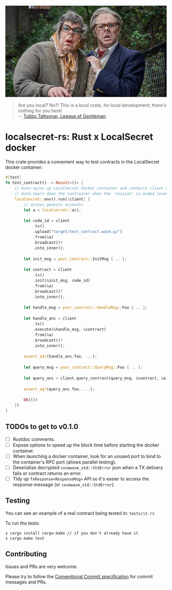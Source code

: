 ![Royston Vasey](rv.jpg)

> Are you local? No?! This is a local crate, for local development; there's nothing for you here!  
> -- [Tubbs Tattsyrup, League of Gentleman](https://youtu.be/F75d01l5AxM).

# localsecret-rs: Rust x LocalSecret docker

This crate provides a convenient way to test contracts in the LocalSecret docker container:

```rust
#[test]
fn test_contract() -> Result<()> {
    // Auto-spins up LocalSecret docker container and connects client over Tendermint RPC
    // Auto-tears down the contrainer when the 'session' is ended (even if it panics)
    localsecret::env().run(|client| {
        // access genesis accounts
        let a = localsecret::a();

        let code_id = client
            .tx()
            .upload("target/test_contract.wasm.gz")
            .from(&a)
            .broadcast()?
            .into_inner();

        let init_msg = your_contract::InitMsg { .. };

        let contract = client
            .tx()
            .init(&init_msg, code_id)
            .from(&a)
            .broadcast()?
            .into_inner();

        let handle_msg = your_contract::HandleMsg::Foo { .. };

        let handle_ans = client
            .tx()
            .execute(&handle_msg, &contract)
            .from(&a)
            .broadcast()?
            .into_inner();

        assert_eq!(handle_ans.foo, ...);

        let query_msg = your_contract::QueryMsg::Foo { .. };

        let query_ans = client.query_contract(query_msg, &contract, &a)?;

        assert_eq!(query_ans.foo, ...);

        Ok(())
    })
}
```

## TODOs to get to v0.1.0

- [ ] Rustdoc comments.
- [ ] Expose options to speed up the block time before starting the docker container.
- [ ] When launching a docker container, look for an unused port to bind to the container's RPC port (allows parallel testing).
- [ ] Deserialize decrypted `cosmwasm_std::StdError` json when a TX delivery fails or contract returns an error.
- [ ] Tidy up `TxResponse<ResponseMsg>` API so it's easier to access the response message (or `cosmwasm_std::StdError`).

## Testing

You can see an example of a real contract being tested in: `tests/it.rs`

To run the tests:
```
❯ cargo install cargo-make // if you don't already have it
❯ cargo make test
```

## Contributing 

Issues and PRs are very welcome.

Please try to follow the [Conventional Commit specification](https://www.conventionalcommits.org/en/v1.0.0/) for commit messages and PRs. 


